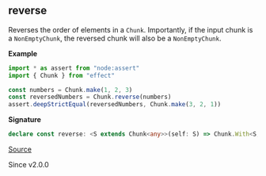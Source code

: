 ## reverse

Reverses the order of elements in a `Chunk`.
Importantly, if the input chunk is a `NonEmptyChunk`, the reversed chunk will also be a `NonEmptyChunk`.

**Example**

```ts
import * as assert from "node:assert"
import { Chunk } from "effect"

const numbers = Chunk.make(1, 2, 3)
const reversedNumbers = Chunk.reverse(numbers)
assert.deepStrictEqual(reversedNumbers, Chunk.make(3, 2, 1))
```

**Signature**

```ts
declare const reverse: <S extends Chunk<any>>(self: S) => Chunk.With<S, Chunk.Infer<S>>
```

[Source](https://github.com/Effect-TS/effect/tree/main/packages/effect/src/Chunk.ts#L364)

Since v2.0.0